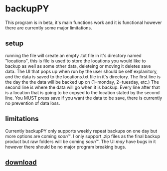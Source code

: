 # backupPY
This program is in beta, it's main functions work and it is functional however there are currently some major limitations.

## setup
running the file will create an empty .txt file in it's directory named "locations",
this is file is used to store the locations you would like to backup as well as some other data, deleteing or moving it deletes save data.
The UI that pops up when run by the user should be self explanitory, and the data is saved to the locations.txt file in it's directory.
The first line is the day the the data will be backed up on (1=monday, 2=tuesday, etc.)
The second line is where the data will go when it is backup.
Every line after that is a location that is going to be copyed to the location stated by the second line.
You MUST press save if you want the data to be save, there is currently no prevention of data loss.

## limitations
Currently backupPY only supports weekly repeat backups on one day but more options are coming *soon*™.
I only support .zip files as the final backup product but raw folders will be coming *soon*™.
The UI *may* have bugs in it however there should be no major program breaking bugs.

## [download](https://github.com/nochinator/backupPY/raw/main/backupPY.exe)
